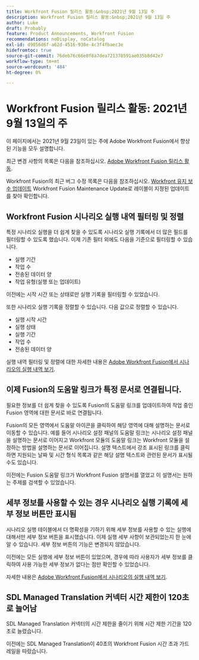 ```yaml
---
title: Workfront Fusion 릴리스 활동:&nbsp;2021년 9월 13일 주
description: Workfront Fusion 릴리스 활동:&nbsp;2021년 9월 13일 주
author: Luke
draft: Probably
feature: Product Announcements, Workfront Fusion
recommendations: noDisplay, noCatalog
exl-id: d9056d6f-a62d-4516-930e-4c3f4fbaec3e
hidefromtoc: true
source-git-commit: 76deb76c66e8f8a7dea721378591ae035b8d42e7
workflow-type: tm+mt
source-wordcount: '484'
ht-degree: 0%

---
```


# Workfront Fusion 릴리스 활동: 2021년 9월 13일의 주

이 페이지에서는 2021년 9월 23일이 있는 주에 Adobe Workfront Fusion에서 향상된 기능을 모두 설명합니다.

최근 변경 사항의 목록은 다음을 참조하십시오. [Adobe Workfront Fusion 릴리스 활동](../../../product-announcements/product-releases/fusion-release-activity/fusion-release-activity.md).

Workfront Fusion의 최근 버그 수정 목록은 다음을 참조하십시오. [Workfront 유지 보수 업데이트](https://experienceleague.adobe.com/docs/workfront-known-issues/releases/current-updates.html) Workfront Fusion Maintenance Update로 레이블이 지정된 업데이트를 찾아 확인합니다.

## Workfront Fusion 시나리오 실행 내역 필터링 및 정렬

특정 시나리오 실행을 더 쉽게 찾을 수 있도록 시나리오 실행 기록에서 더 많은 필드를 필터링할 수 있도록 했습니다. 이제 기존 필터 외에도 다음을 기준으로 필터링할 수 있습니다.

* 실행 기간
* 작업 수
* 전송된 데이터 양
* 작업 유형(실행 또는 업데이트)

이전에는 시작 시간 또는 상태로만 실행 기록을 필터링할 수 있었습니다.

또한 시나리오 실행 기록을 정렬할 수 있습니다. 다음 값으로 정렬할 수 있습니다.

* 실행 시작 시간
* 실행 상태
* 실행 기간
* 작업 수
* 전송된 데이터 양

실행 내역 필터링 및 정렬에 대한 자세한 내용은 [Adobe Workfront Fusion에서 시나리오의 실행 내역 보기](../../../workfront-fusion/scenarios/view-scenario-execution-history.md).

## 이제 Fusion의 도움말 링크가 특정 문서로 연결됩니다.

필요한 정보를 더 쉽게 찾을 수 있도록 Fusion의 도움말 링크를 업데이트하여 작업 중인 Fusion 영역에 대한 문서로 바로 연결됩니다.

Fusion의 모든 영역에서 도움말 아이콘을 클릭하여 해당 영역에 대해 설명하는 문서로 이동할 수 있습니다. 예를 들어 시나리오 설정 패널의 도움말 링크는 시나리오 설정 패널을 설명하는 문서로 이어지고 Workfront 모듈의 도움말 링크는 Workfront 모듈을 설정하는 방법을 설명하는 문서로 이어집니다. 설명 텍스트에서 강조 표시된 링크를 클릭하면 지원되는 날짜 및 시간 형식 목록과 같은 해당 설명 텍스트와 관련된 문서가 표시될 수도 있습니다.

이전에는 Fusion 도움말 링크가 Workfront Fusion 설명서를 열었고 이 설명서는 원하는 주제를 검색할 수 있었습니다.

## 세부 정보를 사용할 수 있는 경우 시나리오 실행 기록에 세부 정보 버튼만 표시됨

시나리오 실행 테이블에서 더 명확성을 기하기 위해 세부 정보를 사용할 수 있는 실행에 대해서만 세부 정보 버튼을 표시했습니다. 이제 실행 세부 사항이 보관되었는지 한 눈에 알 수 있습니다. 세부 정보 버튼의 기능은 변경되지 않았습니다.

이전에는 모든 실행에 세부 정보 버튼이 있었으며, 경우에 따라 사용자가 세부 정보를 클릭하여 사용 가능한 세부 정보가 없다는 점만 확인할 수 있었습니다.

자세한 내용은 [Adobe Workfront Fusion에서 시나리오의 실행 내역 보기](../../../workfront-fusion/scenarios/view-scenario-execution-history.md).

## SDL Managed Translation 커넥터 시간 제한이 120초로 늘어남

SDL Managed Translation 커넥터의 시간 제한을 줄이기 위해 시간 제한 기간을 120초로 늘렸습니다.

이전에는 SDL Managed Translation이 40초의 Workfront Fusion 시간 초과 가드레일을 따랐습니다.
